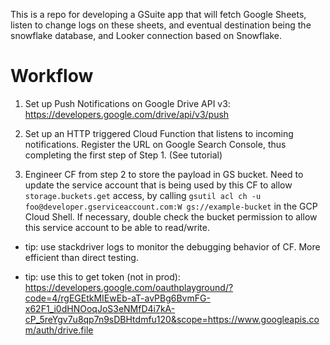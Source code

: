 This is a repo for developing a GSuite app that will fetch Google Sheets, listen to change logs on these sheets, and eventual destination being the snowflake database, and Looker connection based on Snowflake.

# Workflow

1. Set up Push Notifications on Google Drive API v3: https://developers.google.com/drive/api/v3/push

2. Set up an HTTP triggered Cloud Function that listens to incoming notifications. Register the URL on Google Search Console, thus completing the first step of Step 1. (See tutorial)

3. Engineer CF from step 2 to store the payload in GS bucket. Need to update the service account that is being used by this CF to allow `storage.buckets.get` access, by calling `gsutil acl ch -u foo@developer.gserviceaccount.com:W gs://example-bucket` in the GCP Cloud Shell. If necessary, double check the bucket permission to allow this service account to be able to read/write.

* tip: use stackdriver logs to monitor the debugging behavior of CF. More efficient than direct testing.

* tip: use this to get token (not in prod): https://developers.google.com/oauthplayground/?code=4/rgEGEtkMIEwEb-aT-avPBg6BvmFG-x62F1_i0dHNOoqJoS3eNMfD4i7kA-cP_5reYgv7u8qp7n9sDBHtdmfu120&scope=https://www.googleapis.com/auth/drive.file
